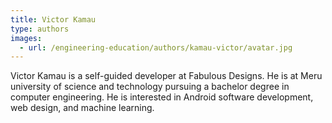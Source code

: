 ```yaml
---
title: Victor Kamau
type: authors
images:
  - url: /engineering-education/authors/kamau-victor/avatar.jpg 
---
```

Victor Kamau is a self-guided developer at Fabulous Designs. He is at Meru university of science and technology pursuing a bachelor degree in computer engineering. He is interested in Android software development, web design, and machine learning.